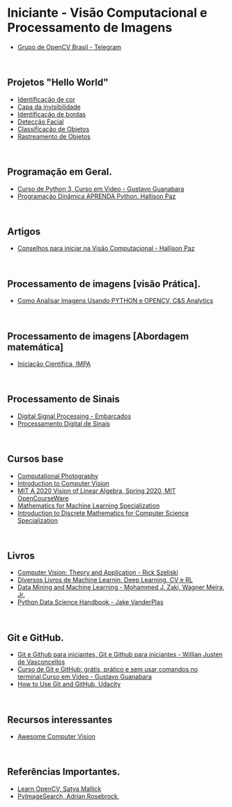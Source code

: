 # Iniciante - Visão Computacional e Processamento de Imagens

- [Grupo de OpenCV Brasil -  Telegram](https://t.me/opencvBrasil)

<br>

## Projetos "Hello World"

- [Identificação de cor](https://medium.com/@suzana.svm/vis%C3%A3o-computacional-detec%C3%A7%C3%A3o-de-cores-em-tempo-real-utilizando-python-e-opencv-a466444d40e)
- [Capa da invisibilidade](https://visioncompy.com/capa-de-invisibilidade-usando-opencv/)
- [Identificação de bordas](https://cadernodelaboratorio.com.br/detectar-bordas-com-o-opencv-4-2/)
- [Detecção Facial](https://medium.com/@nataniel.paiva/detec%C3%A7%C3%A3o-de-face-e-olhos-com-opencv-e-python-247b7c15a74e)
- [Classificação de Objetos](https://medium.com/ensina-ai/detectando-objetos-com-m%C3%A9todos-cl%C3%A1ssicos-opencv-cascades-440e29913b1b)
- [Rastreamento de Objetos](https://imasters.com.br/back-end/rastreando-objetos-azuis-com-opencv-e-python)

<br>

## Programação em Geral.

- [Curso de Python 3, Curso em Video - Gustavo Guanabara](https://www.youtube.com/playlist?list=PLHz_AreHm4dlKP6QQCekuIPky1CiwmdI6)
- [Programação Dinâmica APRENDA Python, Hallison Paz](https://www.youtube.com/c/Programa%C3%A7%C3%A3oDin%C3%A2mica/playlists?view=50&sort=dd&shelf_id=15)

<br>

## Artigos 

- [Conselhos para iniciar na Visão Computacional - Hallison Paz](https://medium.com/programacaodinamica/conselhos-para-iniciar-na-vis%C3%A3o-computacional-6d0368906383)

<br>

## Processamento de imagens [visão Prática].

- [Como Analisar Imagens Usando PYTHON  e OPENCV, C&S Analytics](https://www.youtube.com/playlist?list=PLsyobOqUhkthjvmA_s7tTjb7V2EiwYYGC)

<br>

## Processamento de imagens [Abordagem matemática]

- [Iniciação Científica, IMPA](https://www.youtube.com/watch?v=u40Opm9TZxU&list=RDCMUCpuZUX_IyMPXiqlkwrxCbNA&start_radio=1&t=3998)

<br>

## Processamento de Sinais

- [Digital Signal Processing - Embarcados](https://www.embarcados.com.br/serie/dsp/)
- [Processamento Digital de Sinais](https://www.youtube.com/watch?v=DmZCPVcnVWE&list=PLYa_nhNE4t1k23ew_bR4ze5P6e8MCJKIQ)

<br>

## Cursos base

- [Computational Photography](https://classroom.udacity.com/courses/ud955)
- [Introduction to Computer Vision](https://classroom.udacity.com/courses/ud810)
- [MIT A 2020 Vision of Linear Algebra, Spring 2020, MIT OpenCourseWare](https://www.youtube.com/watch?v=YrHlHbtiSM0&list=PLUl4u3cNGP61iQEFiWLE21EJCxwmWvvek)
- [Mathematics for Machine Learning Specialization](https://www.coursera.org/specializations/mathematics-machine-learning)
- [Introduction to Discrete Mathematics for Computer Science Specialization](https://www.coursera.org/specializations/discrete-mathematics)

<br>


## Livros 

- [Computer Vision: Theory and Application - Rick Szeliski](http://szeliski.org/Book/)
- [Diversos Livros de Machine Learnin, Deep Learning, CV e RL](https://github.com/changwookjun/StudyBook)
- [Data Mining and Machine Learning - Mohammed J. Zaki, Wagner Meira, Jr.](https://dataminingbook.info/book_html/)
- [Python Data Science Handbook - Jake VanderPlas](https://jakevdp.github.io/PythonDataScienceHandbook/)

<br>

## Git e GitHub.

- [Git e Github para iniciantes, Git e Github para iniciantes - Willian Justen de Vasconcellos](https://www.udemy.com/course/git-e-github-para-iniciantes/)
- [Curso de Git e GitHub: grátis, prático e sem usar comandos no terminal,Curso em Video - Gustavo Guanabara](https://www.youtube.com/watch?v=xEKo29OWILE&list=PLHz_AreHm4dm7ZULPAmadvNhH6vk9oNZA)
- [How to Use Git and GitHub, Udacity](https://www.youtube.com/watch?v=Ytux4IOAR_s&list=PLAwxTw4SYaPk8_-6IGxJtD3i2QAu5_s_p)

<br>

## Recursos interessantes 

- [Awesome Computer Vision](https://github.com/jbhuang0604/awesome-computer-vision)
  
<br>

## Referências Importantes.

- [Learn OpenCV, Satya Mallick](https://www.learnopencv.com/)
- [PyImageSearch, Adrian Rosebrock,](https://www.pyimagesearch.com/)